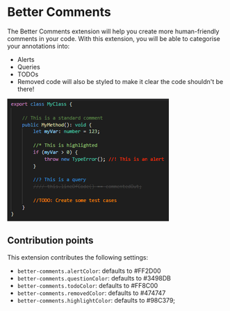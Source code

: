 # Better Comments

The Better Comments extension will help you create more human-friendly comments in your code.
With this extension, you will be able to categorise your annotations into:
* Alerts
* Queries
* TODOs
* Removed code will also be styled to make it clear the code shouldn't be there!

![Annotated code](images/better-comments.PNG)

## Contribution points

This extension contributes the following settings:

* `better-comments.alertColor`: defaults to #FF2D00
* `better-comments.questionColor`: defaults to #3498DB
* `better-comments.todoColor`: defaults to #FF8C00
* `better-comments.removedColor`: defaults to #474747
* `better-comments.highlightColor`: defaults to #98C379;